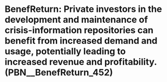 # BenefReturn: __Private investors in the development and maintenance of crisis-information repositories can benefit from increased demand and usage, potentially leading to increased revenue and profitability.__ (PBN__BenefReturn_452)

